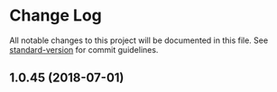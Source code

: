 # Change Log

All notable changes to this project will be documented in this file. See [standard-version](https://github.com/conventional-changelog/standard-version) for commit guidelines.

<a name="1.0.45"></a>
## 1.0.45 (2018-07-01)
